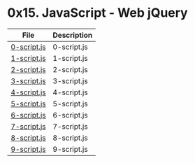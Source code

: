 # 0x15. JavaScript - Web jQuery

| File      | Description |
| ----------- | ----------- |
| [0-script.js](./0-script.js) | 0-script.js |
| [1-script.js](./1-script.js) | 1-script.js |
| [2-script.js](./2-script.js) | 2-script.js |
| [3-script.js](./3-script.js) | 3-script.js |
| [4-script.js](./4-script.js) | 4-script.js |
| [5-script.js](./5-script.js) | 5-script.js |
| [6-script.js](./6-script.js) | 6-script.js |
| [7-script.js](./7-script.js) | 7-script.js |
| [8-script.js](./8-script.js) | 8-script.js |
| [9-script.js](./9-script.js) | 9-script.js |

